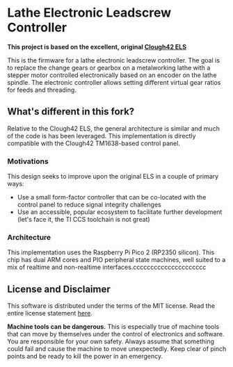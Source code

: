 # Lathe Electronic Leadscrew Controller
**This project is based on the excellent, original [Clough42 ELS](https://github.com/clough42/electronic-leadscrew)**

This is the firmware for a lathe electronic leadscrew controller.  The goal is to replace the change
gears or gearbox on a metalworking lathe with a stepper motor controlled electronically based on an encoder on the
lathe spindle.  The electronic controller allows setting different virtual gear ratios for feeds and threading.

## What's different in this fork?
Relative to the Clough42 ELS, the general architecture is similar and much of the code is has been leveraged.  This implementation is directly compatible with the Clough42 TM1638-based control panel.

### Motivations
This design seeks to improve upon the original ELS in a couple of primary ways:
 * Use a small form-factor controller that can be co-located with the control panel to reduce signal integrity challenges
 * Use an accessible, popular ecosystem to facilitate further development (let's face it, the TI CCS toolchain is not great)
 
### Architecture
This implementation uses the Raspberry Pi Pico 2 (RP2350 silicon).  This chip has dual ARM cores and PIO peripheral state machines, well suited to a mix of realtime and non-realtime interfaces.ccccccccccccccccccccc

## License and Disclaimer

This software is distributed under the terms of the MIT license.  Read the entire
license statement [here](https://github.com/clough42/electronic-leadscrew/blob/master/LICENSE).

**Machine tools can be dangerous.**  This is especially true of machine tools that can move by themselves
under the control of electronics and software.  You are responsible for your own safety.  Always assume
that something could fail and cause the machine to move unexpectedly.  Keep clear of pinch points and 
be ready to kill the power in an emergency.